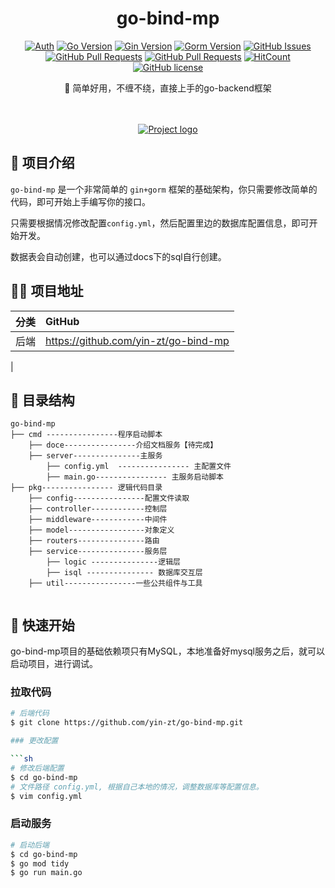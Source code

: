 <div align="center">

<h1 align="center">go-bind-mp</h1>

[![Auth](https://img.shields.io/badge/Auth-eryajf-ff69b4)](https://github.com/eryajf)
[![Go Version](https://img.shields.io/github/go-mod/go-version/eryajf/xirang)](https://github.com/eryajf/xirang)
[![Gin Version](https://img.shields.io/badge/Gin-1.6.3-brightgreen)](https://github.com/eryajf/xirang)
[![Gorm Version](https://img.shields.io/badge/Gorm-1.20.12-brightgreen)](https://github.com/eryajf/xirang)
[![GitHub Issues](https://img.shields.io/github/issues/eryajf/xirang.svg)](https://github.com/eryajf/xirang/issues)
[![GitHub Pull Requests](https://img.shields.io/github/issues-pr/eryajf/xirang)](https://github.com/eryajf/xirang/pulls)
[![GitHub Pull Requests](https://img.shields.io/github/stars/eryajf/xirang)](https://github.com/eryajf/xirang/stargazers)
[![HitCount](https://views.whatilearened.today/views/github/eryajf/xirang.svg)](https://github.com/eryajf/xirang)
[![GitHub license](https://img.shields.io/github/license/eryajf/xirang)](https://github.com/eryajf/xirang/blob/main/LICENSE)

<p> 🐉 简单好用，不缠不绕，直接上手的go-backend框架 </p>

<img src="https://camo.githubusercontent.com/82291b0fe831bfc6781e07fc5090cbd0a8b912bb8b8d4fec0696c881834f81ac/68747470733a2f2f70726f626f742e6d656469612f394575424971676170492e676966" width="800"  height="3">
</div><br>

<p align="center">
  <a href="" rel="noopener">
 <img src="https://cdn.staticaly.com/gh/eryajf/tu/main/img/image_20220826_101156.png" alt="Project logo"></a>
</p>


## 🥸 项目介绍

`go-bind-mp` 是一个非常简单的 `gin+gorm` 框架的基础架构，你只需要修改简单的代码，即可开始上手编写你的接口。

只需要根据情况修改配置`config.yml`，然后配置里边的数据库配置信息，即可开始开发。

数据表会自动创建，也可以通过docs下的sql自行创建。

## 👨‍💻 项目地址

| 分类 |                        GitHub                       
| :--: | :--------------------------------------------------
| 后端 |  https://github.com/yin-zt/go-bind-mp
|
## 📖 目录结构

```
go-bind-mp
├── cmd ----------------程序启动脚本
    ├── doce----------------介绍文档服务【待完成】
    ├── server---------------主服务
        ├── config.yml  ---------------- 主配置文件
        ├── main.go---------------- 主服务启动脚本
├── pkg---------------- 逻辑代码目录
    ├── config----------------配置文件读取
    ├── controller------------控制层
    ├── middleware------------中间件
    ├── model-----------------对象定义
    ├── routers---------------路由
    ├── service---------------服务层
        ├── logic ---------------逻辑层
        ├── isql --------------- 数据库交互层
    ├── util----------------一些公共组件与工具


```


## 🚀 快速开始

go-bind-mp项目的基础依赖项只有MySQL，本地准备好mysql服务之后，就可以启动项目，进行调试。

### 拉取代码

```sh
# 后端代码
$ git clone https://github.com/yin-zt/go-bind-mp.git

### 更改配置

```sh
# 修改后端配置
$ cd go-bind-mp
# 文件路径 config.yml, 根据自己本地的情况，调整数据库等配置信息。
$ vim config.yml
```

### 启动服务

```sh
# 启动后端
$ cd go-bind-mp
$ go mod tidy
$ go run main.go

```

